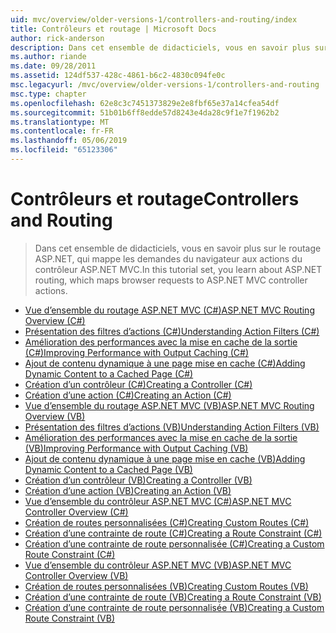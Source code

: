 ```yaml
---
uid: mvc/overview/older-versions-1/controllers-and-routing/index
title: Contrôleurs et routage | Microsoft Docs
author: rick-anderson
description: Dans cet ensemble de didacticiels, vous en savoir plus sur le routage ASP.NET, qui mappe les demandes du navigateur aux actions du contrôleur ASP.NET MVC.
ms.author: riande
ms.date: 09/28/2011
ms.assetid: 124df537-428c-4861-b6c2-4830c094fe0c
msc.legacyurl: /mvc/overview/older-versions-1/controllers-and-routing
msc.type: chapter
ms.openlocfilehash: 62e8c3c7451373829e2e8fbf65e37a14cfea54df
ms.sourcegitcommit: 51b01b6ff8edde57d8243e4da28c9f1e7f1962b2
ms.translationtype: MT
ms.contentlocale: fr-FR
ms.lasthandoff: 05/06/2019
ms.locfileid: "65123306"
---
```

# <a name="controllers-and-routing"></a><span data-ttu-id="41d54-103">Contrôleurs et routage</span><span class="sxs-lookup"><span data-stu-id="41d54-103">Controllers and Routing</span></span>

> <span data-ttu-id="41d54-104">Dans cet ensemble de didacticiels, vous en savoir plus sur le routage ASP.NET, qui mappe les demandes du navigateur aux actions du contrôleur ASP.NET MVC.</span><span class="sxs-lookup"><span data-stu-id="41d54-104">In this tutorial set, you learn about ASP.NET routing, which maps browser requests to ASP.NET MVC controller actions.</span></span>

- [<span data-ttu-id="41d54-105">Vue d’ensemble du routage ASP.NET MVC (C#)</span><span class="sxs-lookup"><span data-stu-id="41d54-105">ASP.NET MVC Routing Overview (C#)</span></span>](asp-net-mvc-routing-overview-cs.md)
- [<span data-ttu-id="41d54-106">Présentation des filtres d’actions (C#)</span><span class="sxs-lookup"><span data-stu-id="41d54-106">Understanding Action Filters (C#)</span></span>](understanding-action-filters-cs.md)
- [<span data-ttu-id="41d54-107">Amélioration des performances avec la mise en cache de la sortie (C#)</span><span class="sxs-lookup"><span data-stu-id="41d54-107">Improving Performance with Output Caching (C#)</span></span>](improving-performance-with-output-caching-cs.md)
- [<span data-ttu-id="41d54-108">Ajout de contenu dynamique à une page mise en cache (C#)</span><span class="sxs-lookup"><span data-stu-id="41d54-108">Adding Dynamic Content to a Cached Page (C#)</span></span>](adding-dynamic-content-to-a-cached-page-cs.md)
- [<span data-ttu-id="41d54-109">Création d’un contrôleur (C#)</span><span class="sxs-lookup"><span data-stu-id="41d54-109">Creating a Controller (C#)</span></span>](creating-a-controller-cs.md)
- [<span data-ttu-id="41d54-110">Création d’une action (C#)</span><span class="sxs-lookup"><span data-stu-id="41d54-110">Creating an Action (C#)</span></span>](creating-an-action-cs.md)
- [<span data-ttu-id="41d54-111">Vue d’ensemble du routage ASP.NET MVC (VB)</span><span class="sxs-lookup"><span data-stu-id="41d54-111">ASP.NET MVC Routing Overview (VB)</span></span>](asp-net-mvc-routing-overview-vb.md)
- [<span data-ttu-id="41d54-112">Présentation des filtres d’actions (VB)</span><span class="sxs-lookup"><span data-stu-id="41d54-112">Understanding Action Filters (VB)</span></span>](understanding-action-filters-vb.md)
- [<span data-ttu-id="41d54-113">Amélioration des performances avec la mise en cache de la sortie (VB)</span><span class="sxs-lookup"><span data-stu-id="41d54-113">Improving Performance with Output Caching (VB)</span></span>](improving-performance-with-output-caching-vb.md)
- [<span data-ttu-id="41d54-114">Ajout de contenu dynamique à une page mise en cache (VB)</span><span class="sxs-lookup"><span data-stu-id="41d54-114">Adding Dynamic Content to a Cached Page (VB)</span></span>](adding-dynamic-content-to-a-cached-page-vb.md)
- [<span data-ttu-id="41d54-115">Création d’un contrôleur (VB)</span><span class="sxs-lookup"><span data-stu-id="41d54-115">Creating a Controller (VB)</span></span>](creating-a-controller-vb.md)
- [<span data-ttu-id="41d54-116">Création d’une action (VB)</span><span class="sxs-lookup"><span data-stu-id="41d54-116">Creating an Action (VB)</span></span>](creating-an-action-vb.md)
- [<span data-ttu-id="41d54-117">Vue d’ensemble du contrôleur ASP.NET MVC (C#)</span><span class="sxs-lookup"><span data-stu-id="41d54-117">ASP.NET MVC Controller Overview (C#)</span></span>](aspnet-mvc-controllers-overview-cs.md)
- [<span data-ttu-id="41d54-118">Création de routes personnalisées (C#)</span><span class="sxs-lookup"><span data-stu-id="41d54-118">Creating Custom Routes (C#)</span></span>](creating-custom-routes-cs.md)
- [<span data-ttu-id="41d54-119">Création d’une contrainte de route (C#)</span><span class="sxs-lookup"><span data-stu-id="41d54-119">Creating a Route Constraint (C#)</span></span>](creating-a-route-constraint-cs.md)
- [<span data-ttu-id="41d54-120">Création d’une contrainte de route personnalisée (C#)</span><span class="sxs-lookup"><span data-stu-id="41d54-120">Creating a Custom Route Constraint (C#)</span></span>](creating-a-custom-route-constraint-cs.md)
- [<span data-ttu-id="41d54-121">Vue d’ensemble du contrôleur ASP.NET MVC (VB)</span><span class="sxs-lookup"><span data-stu-id="41d54-121">ASP.NET MVC Controller Overview (VB)</span></span>](asp-net-mvc-controller-overview-vb.md)
- [<span data-ttu-id="41d54-122">Création de routes personnalisées (VB)</span><span class="sxs-lookup"><span data-stu-id="41d54-122">Creating Custom Routes (VB)</span></span>](creating-custom-routes-vb.md)
- [<span data-ttu-id="41d54-123">Création d’une contrainte de route (VB)</span><span class="sxs-lookup"><span data-stu-id="41d54-123">Creating a Route Constraint (VB)</span></span>](creating-a-route-constraint-vb.md)
- [<span data-ttu-id="41d54-124">Création d’une contrainte de route personnalisée (VB)</span><span class="sxs-lookup"><span data-stu-id="41d54-124">Creating a Custom Route Constraint (VB)</span></span>](creating-a-custom-route-constraint-vb.md)
